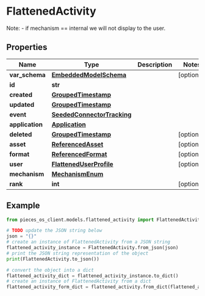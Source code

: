 # FlattenedActivity

Note: - if mechanism == internal we will not display to the user.

## Properties

Name | Type | Description | Notes
------------ | ------------- | ------------- | -------------
**var_schema** | [**EmbeddedModelSchema**](EmbeddedModelSchema) |  | [optional] 
**id** | **str** |  | 
**created** | [**GroupedTimestamp**](GroupedTimestamp) |  | 
**updated** | [**GroupedTimestamp**](GroupedTimestamp) |  | 
**event** | [**SeededConnectorTracking**](SeededConnectorTracking) |  | 
**application** | [**Application**](Application) |  | 
**deleted** | [**GroupedTimestamp**](GroupedTimestamp) |  | [optional] 
**asset** | [**ReferencedAsset**](ReferencedAsset) |  | [optional] 
**format** | [**ReferencedFormat**](ReferencedFormat) |  | [optional] 
**user** | [**FlattenedUserProfile**](FlattenedUserProfile) |  | [optional] 
**mechanism** | [**MechanismEnum**](MechanismEnum) |  | 
**rank** | **int** |  | [optional] 

## Example

```python
from pieces_os_client.models.flattened_activity import FlattenedActivity

# TODO update the JSON string below
json = "{}"
# create an instance of FlattenedActivity from a JSON string
flattened_activity_instance = FlattenedActivity.from_json(json)
# print the JSON string representation of the object
print(FlattenedActivity.to_json())

# convert the object into a dict
flattened_activity_dict = flattened_activity_instance.to_dict()
# create an instance of FlattenedActivity from a dict
flattened_activity_form_dict = flattened_activity.from_dict(flattened_activity_dict)
```


